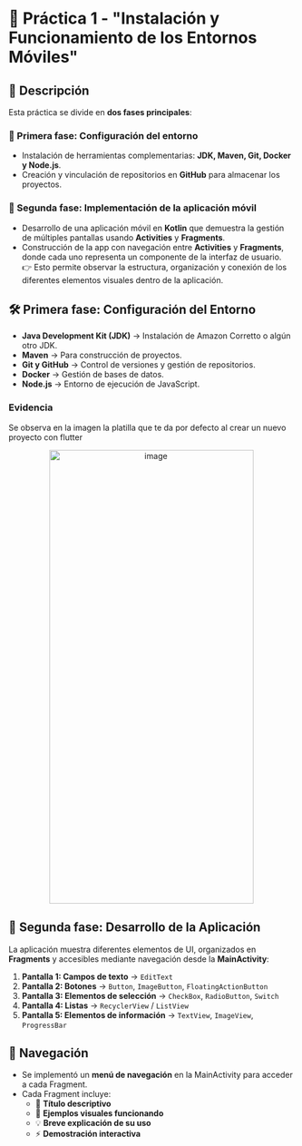 # 📱 Práctica 1 - "Instalación y Funcionamiento de los Entornos Móviles"

## 📌 Descripción
Esta práctica se divide en **dos fases principales**:

### 🔧 Primera fase: Configuración del entorno
- Instalación de herramientas complementarias: **JDK, Maven, Git, Docker y Node.js**.
- Creación y vinculación de repositorios en **GitHub** para almacenar los proyectos.

### 🚀 Segunda fase: Implementación de la aplicación móvil
- Desarrollo de una aplicación móvil en **Kotlin** que demuestra la gestión de múltiples pantallas usando **Activities** y **Fragments**.
- Construcción de la app con navegación entre **Activities** y **Fragments**, donde cada uno representa un componente de la interfaz de usuario.  
  👉 Esto permite observar la estructura, organización y conexión de los diferentes elementos visuales dentro de la aplicación.

## 🛠️ Primera fase: Configuración del Entorno
- **Java Development Kit (JDK)** → Instalación de Amazon Corretto o algún otro JDK.
- **Maven** → Para construcción de proyectos.
- **Git y GitHub** → Control de versiones y gestión de repositorios.
- **Docker** → Gestión de bases de datos.
- **Node.js** → Entorno de ejecución de JavaScript.

### Evidencia
Se observa en la imagen la platilla que te da por defecto al crear un nuevo proyecto con flutter
<p align="center">
  <img width="360" height="800" alt="image" src="https://github.com/user-attachments/assets/b53d6207-262b-49f0-8fe8-daf7c608ccc1" />
</p>

## 📲 Segunda fase: Desarrollo de la Aplicación
La aplicación muestra diferentes elementos de UI, organizados en **Fragments** y accesibles mediante navegación desde la **MainActivity**:

1. **Pantalla 1: Campos de texto** → `EditText`
2. **Pantalla 2: Botones** → `Button`, `ImageButton`, `FloatingActionButton`
3. **Pantalla 3: Elementos de selección** → `CheckBox`, `RadioButton`, `Switch`
4. **Pantalla 4: Listas** → `RecyclerView` / `ListView`
5. **Pantalla 5: Elementos de información** → `TextView`, `ImageView`, `ProgressBar`

## 🧭 Navegación
- Se implementó un **menú de navegación** en la MainActivity para acceder a cada Fragment.
- Cada Fragment incluye:
  - 📝 **Título descriptivo**
  - 🎨 **Ejemplos visuales funcionando**
  - 💡 **Breve explicación de su uso**
  - ⚡ **Demostración interactiva**
